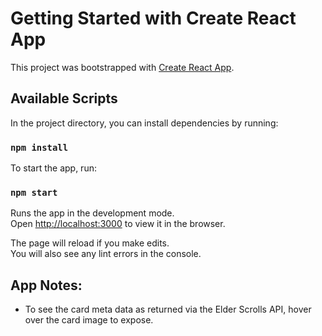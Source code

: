 # Getting Started with Create React App

This project was bootstrapped with [Create React App](https://github.com/facebook/create-react-app).

## Available Scripts

In the project directory, you can install dependencies by running:

### `npm install`

To start the app, run:

### `npm start`

Runs the app in the development mode.\
Open [http://localhost:3000](http://localhost:3000) to view it in the browser.

The page will reload if you make edits.\
You will also see any lint errors in the console.


## App Notes:

- To see the card meta data as returned via the Elder Scrolls API, hover over the card image to expose.
